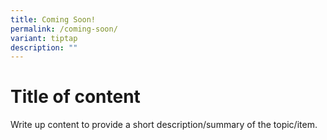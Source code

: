 ```yaml
---
title: Coming Soon!
permalink: /coming-soon/
variant: tiptap
description: ""
---
```

<h1>Title of content</h1>
<p>Write up content to provide a short description/summary of the topic/item.</p>
<p></p>